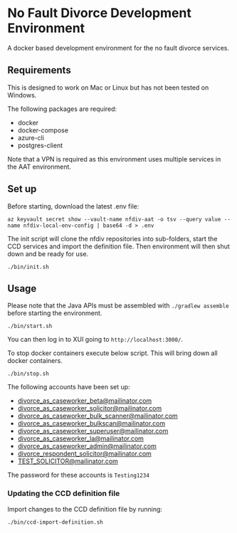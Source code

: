 # No Fault Divorce Development Environment

A docker based development environment for the no fault divorce services.

## Requirements

This is designed to work on Mac or Linux but has not been tested on Windows.

The following packages are required:
 - docker
 - docker-compose
 - azure-cli
 - postgres-client

Note that a VPN is required as this environment uses multiple services in the AAT environment. 

## Set up

Before starting, download the latest .env file:

```
az keyvault secret show --vault-name nfdiv-aat -o tsv --query value --name nfdiv-local-env-config | base64 -d > .env
```

The init script will clone the nfdiv repositories into sub-folders, start the CCD services and import the definition file. Then environment will then shut down and be ready for use.

```
./bin/init.sh
```

## Usage

Please note that the Java APIs must be assembled with `./gradlew assemble` before starting the environment.

```
./bin/start.sh
```

You can then log in to XUI going to `http://localhost:3000/`.

To stop docker containers execute below script. This will bring down all docker containers.

```
./bin/stop.sh
```

The following accounts have been set up:

- divorce_as_caseworker_beta@mailinator.com
- divorce_as_caseworker_solicitor@mailinator.com
- divorce_as_caseworker_bulk_scanner@mailinator.com
- divorce_as_caseworker_bulkscan@mailinator.com
- divorce_as_caseworker_superuser@mailinator.com
- divorce_as_caseworker_la@mailinator.com
- divorce_as_caseworker_admin@mailinator.com
- divorce_respondent_solicitor@mailinator.com
- TEST_SOLICITOR@mailinator.com

The password for these accounts is `Testing1234`

### Updating the CCD definition file

Import changes to the CCD definition file by running:

```
./bin/ccd-import-definition.sh
```

